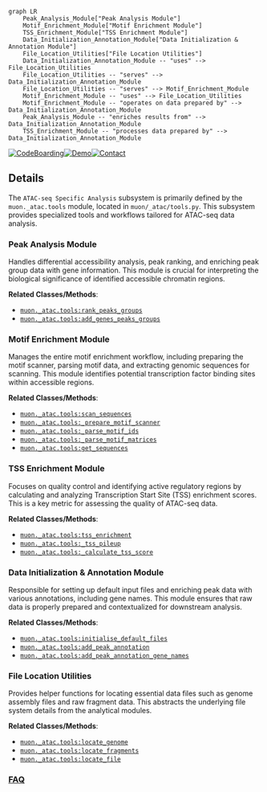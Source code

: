 ```mermaid
graph LR
    Peak_Analysis_Module["Peak Analysis Module"]
    Motif_Enrichment_Module["Motif Enrichment Module"]
    TSS_Enrichment_Module["TSS Enrichment Module"]
    Data_Initialization_Annotation_Module["Data Initialization & Annotation Module"]
    File_Location_Utilities["File Location Utilities"]
    Data_Initialization_Annotation_Module -- "uses" --> File_Location_Utilities
    File_Location_Utilities -- "serves" --> Data_Initialization_Annotation_Module
    File_Location_Utilities -- "serves" --> Motif_Enrichment_Module
    Motif_Enrichment_Module -- "uses" --> File_Location_Utilities
    Motif_Enrichment_Module -- "operates on data prepared by" --> Data_Initialization_Annotation_Module
    Peak_Analysis_Module -- "enriches results from" --> Data_Initialization_Annotation_Module
    TSS_Enrichment_Module -- "processes data prepared by" --> Data_Initialization_Annotation_Module
```

[![CodeBoarding](https://img.shields.io/badge/Generated%20by-CodeBoarding-9cf?style=flat-square)](https://github.com/CodeBoarding/GeneratedOnBoardings)[![Demo](https://img.shields.io/badge/Try%20our-Demo-blue?style=flat-square)](https://www.codeboarding.org/demo)[![Contact](https://img.shields.io/badge/Contact%20us%20-%20contact@codeboarding.org-lightgrey?style=flat-square)](mailto:contact@codeboarding.org)

## Details

The `ATAC-seq Specific Analysis` subsystem is primarily defined by the `muon._atac.tools` module, located in `muon/_atac/tools.py`. This subsystem provides specialized tools and workflows tailored for ATAC-seq data analysis.

### Peak Analysis Module
Handles differential accessibility analysis, peak ranking, and enriching peak group data with gene information. This module is crucial for interpreting the biological significance of identified accessible chromatin regions.


**Related Classes/Methods**:

- <a href="https://github.com/KellerJordan/Muon/blob/main/muon/_atac/tools.py" target="_blank" rel="noopener noreferrer">`muon._atac.tools:rank_peaks_groups`</a>
- <a href="https://github.com/KellerJordan/Muon/blob/main/muon/_atac/tools.py" target="_blank" rel="noopener noreferrer">`muon._atac.tools:add_genes_peaks_groups`</a>


### Motif Enrichment Module
Manages the entire motif enrichment workflow, including preparing the motif scanner, parsing motif data, and extracting genomic sequences for scanning. This module identifies potential transcription factor binding sites within accessible regions.


**Related Classes/Methods**:

- <a href="https://github.com/KellerJordan/Muon/blob/main/muon/_atac/tools.py" target="_blank" rel="noopener noreferrer">`muon._atac.tools:scan_sequences`</a>
- <a href="https://github.com/KellerJordan/Muon/blob/main/muon/_atac/tools.py" target="_blank" rel="noopener noreferrer">`muon._atac.tools:_prepare_motif_scanner`</a>
- <a href="https://github.com/KellerJordan/Muon/blob/main/muon/_atac/tools.py" target="_blank" rel="noopener noreferrer">`muon._atac.tools:_parse_motif_ids`</a>
- <a href="https://github.com/KellerJordan/Muon/blob/main/muon/_atac/tools.py" target="_blank" rel="noopener noreferrer">`muon._atac.tools:_parse_motif_matrices`</a>
- <a href="https://github.com/KellerJordan/Muon/blob/main/muon/_atac/tools.py" target="_blank" rel="noopener noreferrer">`muon._atac.tools:get_sequences`</a>


### TSS Enrichment Module
Focuses on quality control and identifying active regulatory regions by calculating and analyzing Transcription Start Site (TSS) enrichment scores. This is a key metric for assessing the quality of ATAC-seq data.


**Related Classes/Methods**:

- <a href="https://github.com/KellerJordan/Muon/blob/main/muon/_atac/tools.py" target="_blank" rel="noopener noreferrer">`muon._atac.tools:tss_enrichment`</a>
- <a href="https://github.com/KellerJordan/Muon/blob/main/muon/_atac/tools.py" target="_blank" rel="noopener noreferrer">`muon._atac.tools:_tss_pileup`</a>
- <a href="https://github.com/KellerJordan/Muon/blob/main/muon/_atac/tools.py" target="_blank" rel="noopener noreferrer">`muon._atac.tools:_calculate_tss_score`</a>


### Data Initialization & Annotation Module
Responsible for setting up default input files and enriching peak data with various annotations, including gene names. This module ensures that raw data is properly prepared and contextualized for downstream analysis.


**Related Classes/Methods**:

- <a href="https://github.com/KellerJordan/Muon/blob/main/muon/_atac/tools.py" target="_blank" rel="noopener noreferrer">`muon._atac.tools:initialise_default_files`</a>
- <a href="https://github.com/KellerJordan/Muon/blob/main/muon/_atac/tools.py" target="_blank" rel="noopener noreferrer">`muon._atac.tools:add_peak_annotation`</a>
- <a href="https://github.com/KellerJordan/Muon/blob/main/muon/_atac/tools.py" target="_blank" rel="noopener noreferrer">`muon._atac.tools:add_peak_annotation_gene_names`</a>


### File Location Utilities
Provides helper functions for locating essential data files such as genome assembly files and raw fragment data. This abstracts the underlying file system details from the analytical modules.


**Related Classes/Methods**:

- <a href="https://github.com/KellerJordan/Muon/blob/main/muon/_atac/tools.py" target="_blank" rel="noopener noreferrer">`muon._atac.tools:locate_genome`</a>
- <a href="https://github.com/KellerJordan/Muon/blob/main/muon/_atac/tools.py" target="_blank" rel="noopener noreferrer">`muon._atac.tools:locate_fragments`</a>
- <a href="https://github.com/KellerJordan/Muon/blob/main/muon/_atac/tools.py" target="_blank" rel="noopener noreferrer">`muon._atac.tools:locate_file`</a>




### [FAQ](https://github.com/CodeBoarding/GeneratedOnBoardings/tree/main?tab=readme-ov-file#faq)